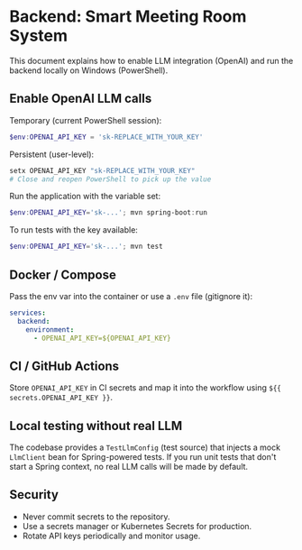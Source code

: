 # Backend: Smart Meeting Room System

This document explains how to enable LLM integration (OpenAI) and run the backend locally on Windows (PowerShell).

## Enable OpenAI LLM calls

Temporary (current PowerShell session):

```powershell
$env:OPENAI_API_KEY = 'sk-REPLACE_WITH_YOUR_KEY'
```

Persistent (user-level):

```powershell
setx OPENAI_API_KEY "sk-REPLACE_WITH_YOUR_KEY"
# Close and reopen PowerShell to pick up the value
```

Run the application with the variable set:

```powershell
$env:OPENAI_API_KEY='sk-...'; mvn spring-boot:run
```

To run tests with the key available:

```powershell
$env:OPENAI_API_KEY='sk-...'; mvn test
```

## Docker / Compose

Pass the env var into the container or use a `.env` file (gitignore it):

```yaml
services:
  backend:
    environment:
      - OPENAI_API_KEY=${OPENAI_API_KEY}
```

## CI / GitHub Actions

Store `OPENAI_API_KEY` in CI secrets and map it into the workflow using `${{ secrets.OPENAI_API_KEY }}`.

## Local testing without real LLM

The codebase provides a `TestLlmConfig` (test source) that injects a mock `LlmClient` bean for Spring-powered tests. If you run unit tests that don't start a Spring context, no real LLM calls will be made by default.

## Security

- Never commit secrets to the repository.
- Use a secrets manager or Kubernetes Secrets for production.
- Rotate API keys periodically and monitor usage.
